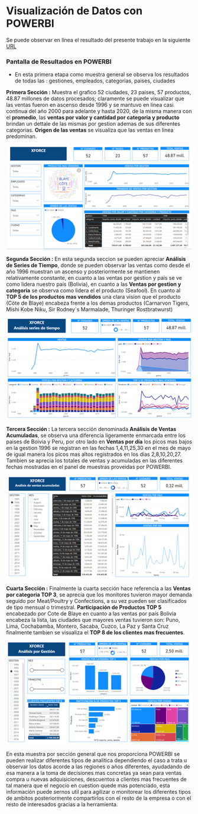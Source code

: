 # Visualización de Datos con POWERBI

Se puede observar en línea el resultado del presente trabajo en la siguiente [URL](https://app.powerbi.com/view?r=eyJrIjoiNmI5NzhiNGEtMzFkMS00ZDFlLTk0M2YtZjI2NWFlMWEyNWE1IiwidCI6IjZjMmRjZTcwLTVjZDMtNGQwZi04YjExLTI2ZjQ0NTQ5M2VmMSIsImMiOjl9)

### Pantalla de Resultados en POWERBI

- En esta primera etapa como muestra general se observa los resultados de todas las : gestiones, empleados, categorias, paises, ciudades

**Primera Sección :**
Muestra el grafico 52 ciudades, 23 paises, 57 productos, 48.87 millones de datos procesados; claramente se puede visualizar que las ventas fueron en ascenso desde 1996 y se mantuvo en linea casi continua del año 2000 para adelante y hasta 2020, de la misma manera con el **promedio**, las **ventas por valor y cantidad por categoria y producto** brindan un dettale de las mismas por gestion ademas de sus diferentes categorias. **Origen de las ventas** se visualiza que las ventas en linea predominan.

![](img/primera_seccion_todo.png)

**Segunda Sección :**
En esta segunda seccion se pueden apreciar **Análisis de Series de Tiempo**, donde se pueden observar las ventas como desde el año 1996 muestran un ascenso y posteriormente se mantienen relativamente constante, en cuanto a las ventas por gestion y país se ve como lidera nuestro país (Bolivia), en cuanto a las **Ventas por gestion y categoria** se observa como lidera el el producto (Seafool). En cuanto al **TOP 5 de los productos mas vendidos** una clara vision que el producto (Cöte de Blaye) encabeza frente a los demas productos (Carnarvon Tigers, Mishi Kobe Niku, Sir Rodney´s Marmalade, Thuringer Rostbratwurst)

![](img/segunda_seccion_todo.PNG)

**Tercera Sección :**
La tercera sección denominada **Análisis de Ventas Acumuladas**, se observa una diferencia ligeramente enmarcada entre los paises de Boivia y Peru, por otro lado en **Ventas por día** los picos mas bajos en la gestion 1996 se registran en las fechas 1,4,11,25,30 en el mes de mayo de igual manera los picos mas altos registrados en los días 2,8,10,20,27.
Tambien se aprecia los totales de ventas y acumuladas en las diferentes fechas mostradas en el panel de muestras proveidas por POWERBI.

![](img/tercera_seccion_todo.PNG)

**Cuarta Sección :**
Finalmente la cuarta sección hace referencia a las **Ventas por categoria TOP 3**, se aprecia que los monitores tuvieron mayor demanda seguido por Meat/Poultry y Confections, a su vez pueden ser clasificados de tipo mensual o trimestral. **Participación de Productos TOP 5** encabezado por Cote de Blaye en cuanto a las ventas por país Bolivia encabeza la lista, las ciudades que mayores ventas tuvieron son: Puno, Lima, Cochabamba, Montero, Sacaba, Cuzco, La Paz y Santa Cruz finalmente tambien se visualiza el **TOP 8 de los clientes mas frecuentes**. 
 
![](img/cuarta_seccion_todo.PNG)


En esta muestra por sección general que nos proporciona POWERBI se pueden realizar diferentes tipos de analitica dependiendo el caso a trata u observar los datos acorde a las regiones o años diferentes, ayudadando de esa manera a la toma de decisiones mas concretas ya sean para ventas compra u nuevas adquisiciones, descuentos a clientes mas frecuentes de tal manera que el negocio en cuestion quede mas potenciado, esta información puede sernos util para agilizar o monitorear los diferentes tipos de ambitos posteriormente compartirlos con el resto de la empresa o con el resto de interesados gracias a la herramienta.


